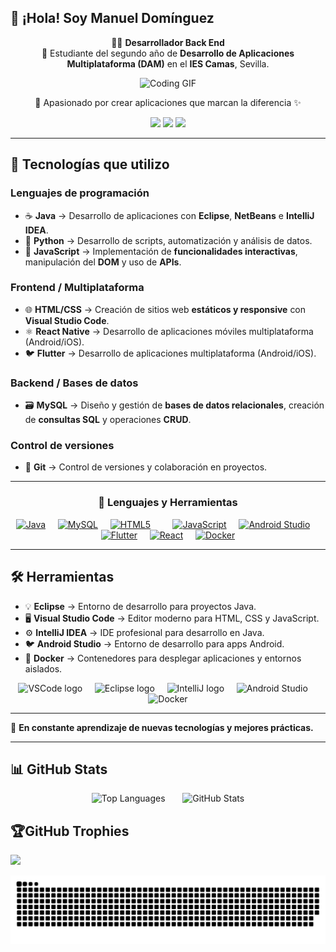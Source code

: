 ## 👋 ¡Hola! Soy **Manuel Domínguez**

<p align="center">
👨‍💻 <strong>Desarrollador Back End</strong>  
<br>
📍 Estudiante del segundo año de <strong>Desarrollo de Aplicaciones Multiplataforma (DAM)</strong> en el <strong>IES Camas</strong>, Sevilla.
</p>
<p align="center">
  <img src="https://media.giphy.com/media/L05HgB2h6qICDs5Sms/giphy.gif" width="120" alt="Coding GIF"/>
</p>

<p align="center">
🚀 Apasionado por crear aplicaciones que marcan la diferencia ✨  
</p>
<p align="center">
  <img src="https://img.shields.io/badge/Student-DAM-blue?style=for-the-badge" />
  <img src="https://img.shields.io/badge/BackEnd-Developer-green?style=for-the-badge" />
  <img src="https://img.shields.io/badge/Sevilla-Spain-red?style=for-the-badge" />
</p>


---

## 🚀 Tecnologías que utilizo

### Lenguajes de programación
- ☕ **Java** → Desarrollo de aplicaciones con **Eclipse**, **NetBeans** e **IntelliJ IDEA**.  
- 🐍 **Python** → Desarrollo de scripts, automatización y análisis de datos.  
- 💊 **JavaScript** → Implementación de **funcionalidades interactivas**, manipulación del **DOM** y uso de **APIs**.  

### Frontend / Multiplataforma
- 🌐 **HTML/CSS** → Creación de sitios web **estáticos y responsive** con **Visual Studio Code**.  
- ⚛️ **React Native** → Desarrollo de aplicaciones móviles multiplataforma (Android/iOS).  
- 🐦 **Flutter** → Desarrollo de aplicaciones multiplataforma (Android/iOS).  

### Backend / Bases de datos
- 🗃️ **MySQL** → Diseño y gestión de **bases de datos relacionales**, creación de **consultas SQL** y operaciones **CRUD**.  

### Control de versiones
- 🔧 **Git** → Control de versiones y colaboración en proyectos.

---

<h3 align="center">🧠 Lenguajes y Herramientas</h3>
<p align="center">
  <a href="#"><img src="https://cdn.jsdelivr.net/gh/devicons/devicon/icons/java/java-original.svg" height="50" alt="Java" title="Java"/></a>
  &nbsp;&nbsp;&nbsp;
  <a href="#"><img src="https://raw.githubusercontent.com/devicons/devicon/refs/tags/v2.17.0/icons/mysql/mysql-original-wordmark.svg" height="50" alt="MySQL" title="MySQL"/></a>
  &nbsp;&nbsp;&nbsp;
  <a href="#"><img src="https://cdn.jsdelivr.net/gh/devicons/devicon/icons/html5/html5-original.svg" height="50" alt="HTML5" title="HTML5"/></a>
  &nbsp;&nbsp;&nbsp;
  <a href="https://cdn.jsdelivr.net/gh/devicons/devicon/icons/css3/css3-original.svg" height="50" alt="CSS3" title="CSS3"/></a>
  &nbsp;&nbsp;&nbsp;
  <a href="#"><img src="https://raw.githubusercontent.com/devicons/devicon/refs/tags/v2.17.0/icons/javascript/javascript-original.svg" height="50" alt="JavaScript" title="JavaScript"/></a>
  &nbsp;&nbsp;&nbsp;
  <a href="#"><img src="https://cdn.jsdelivr.net/gh/devicons/devicon/icons/androidstudio/androidstudio-original.svg" height="50" alt="Android Studio" title="Android Studio"/></a>
  &nbsp;&nbsp;&nbsp;
  <a href="#"><img src="https://cdn.jsdelivr.net/gh/devicons/devicon/icons/flutter/flutter-original.svg" height="50" alt="Flutter" title="Flutter"/></a>
  &nbsp;&nbsp;&nbsp;
  <a href="#"><img src="https://cdn.jsdelivr.net/gh/devicons/devicon/icons/react/react-original.svg" height="50" alt="React" title="React"/></a>
  &nbsp;&nbsp;&nbsp;
  <a href="#"><img src="https://cdn.jsdelivr.net/gh/devicons/devicon/icons/docker/docker-original.svg" height="50" alt="Docker" title="Docker"/></a>
</p>

---

## 🛠️ Herramientas

- 💡 **Eclipse** → Entorno de desarrollo para proyectos Java.  
- 🖥️ **Visual Studio Code** → Editor moderno para HTML, CSS y JavaScript.  
- ⚙️ **IntelliJ IDEA** → IDE profesional para desarrollo en Java.  
- 🐦 **Android Studio** → Entorno de desarrollo para apps Android.  
- 🐳 **Docker** → Contenedores para desplegar aplicaciones y entornos aislados.

<p align="center">
  <img src="https://cdn.jsdelivr.net/gh/devicons/devicon/icons/vscode/vscode-original.svg" height="40" alt="VSCode logo" title="VSCode"/>
  &nbsp;&nbsp;&nbsp;
  <img src="https://cdn.jsdelivr.net/gh/devicons/devicon/icons/eclipse/eclipse-original.svg" height="40" alt="Eclipse logo" title="Eclipse"/>
  &nbsp;&nbsp;&nbsp;
  <img src="https://cdn.jsdelivr.net/gh/devicons/devicon/icons/intellij/intellij-original.svg" height="40" alt="IntelliJ logo" title="IntelliJ IDEA"/>
  &nbsp;&nbsp;&nbsp;
  <img src="https://cdn.jsdelivr.net/gh/devicons/devicon/icons/androidstudio/androidstudio-original.svg" height="40" alt="Android Studio" title="Android Studio"/>
  &nbsp;&nbsp;&nbsp;
  <img src="https://cdn.jsdelivr.net/gh/devicons/devicon/icons/docker/docker-original.svg" height="40" alt="Docker" title="Docker"/>
</p>

---

🌱 **En constante aprendizaje de nuevas tecnologías y mejores prácticas.**

---

## 📊 GitHub Stats

<p align="center">
  <img src="https://github-readme-stats.vercel.app/api/top-langs/?username=manudomdd&layout=compact&theme=radical" height="180" alt="Top Languages"/>
  &nbsp;&nbsp;&nbsp;&nbsp;&nbsp;
  <img src="https://github-readme-stats.vercel.app/api?username=manudomdd&show_icons=true&theme=radical" height="180" alt="GitHub Stats"/>
</p>

## 🏆GitHub Trophies
![](https://github-profile-trophy.vercel.app/?username=nneji123&theme=tokyonight&no-frame=false&no-bg=false&margin-w=4)

<p align="center">
  <img  src="https://raw.githubusercontent.com/Elanza-48/Elanza-48/main/resources/img/github-contribution-grid-snake.svg"
    alt="example" />
</p>

